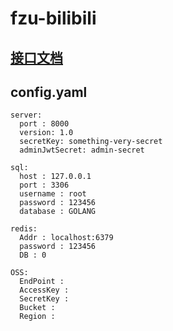 # fzu-bilibili

## [接口文档](https://documenter.getpostman.com/view/18742402/UVkvHXpc)

## config.yaml
```
server:
  port : 8000
  version: 1.0
  secretKey: something-very-secret
  adminJwtSecret: admin-secret

sql:
  host : 127.0.0.1
  port : 3306
  username : root
  password : 123456
  database : GOLANG

redis:
  Addr : localhost:6379
  password : 123456
  DB : 0

OSS:
  EndPoint :
  AccessKey :
  SecretKey :
  Bucket :
  Region :
  ```
